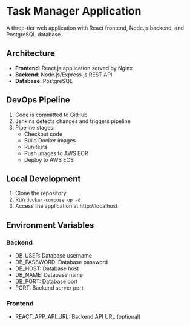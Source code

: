 # Task Manager Application

A three-tier web application with React frontend, Node.js backend, and PostgreSQL database.

## Architecture

- **Frontend**: React.js application served by Nginx
- **Backend**: Node.js/Express.js REST API
- **Database**: PostgreSQL

## DevOps Pipeline

1. Code is committed to GitHub
2. Jenkins detects changes and triggers pipeline
3. Pipeline stages:
   - Checkout code
   - Build Docker images
   - Run tests
   - Push images to AWS ECR
   - Deploy to AWS ECS

## Local Development

1. Clone the repository
2. Run `docker-compose up -d`
3. Access the application at http://localhost

## Environment Variables

### Backend
- DB_USER: Database username
- DB_PASSWORD: Database password
- DB_HOST: Database host
- DB_NAME: Database name
- DB_PORT: Database port
- PORT: Backend server port

### Frontend
- REACT_APP_API_URL: Backend API URL (optional)
